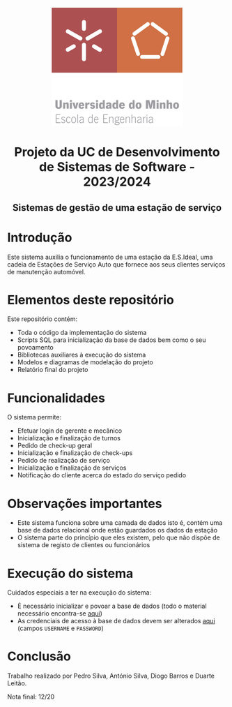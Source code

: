 <p align="center">
  <img src="https://github.com/Duarte0903/DSS_UMinho/blob/main/EEUMLOGO.png"/>
</p>

<h1 align="center">Projeto da UC de Desenvolvimento de Sistemas de Software - 2023/2024</h1>
<h2 align="center">Sistemas de gestão de uma estação de serviço</h2>

# Introdução
Este sistema auxilia o funcionamento de uma estação da E.S.Ideal, uma cadeia de Estações de Serviço Auto que fornece aos seus clientes serviços de manutenção automóvel.

# Elementos deste repositório
Este repositório contém:
- Toda o código da implementação do sistema
- Scripts SQL para inicialização da base de dados bem como o seu povoamento
- Bibliotecas auxiliares à execução do sistema
- Modelos e diagramas de modelação do projeto
- Relatório final do projeto

# Funcionalidades
O sistema permite:
- Efetuar login de gerente e mecânico
- Inicialização e finalização de turnos
- Pedido de check-up geral
- Inicialização e finalização de check-ups
- Pedido de realização de serviço
- Inicialização e finalização de serviços
- Notificação do cliente acerca do estado do serviço pedido

# Observações importantes
- Este sistema funciona sobre uma camada de dados isto é, contém uma base de dados relacional onde estão guardados os dados da estação
- O sistema parte do princípio que eles existem, pelo que não dispõe de sistema de registo de clientes ou funcionários

# Execução do sistema
Cuidados especiais a ter na execução do sistema:
- É necessário inicializar e povoar a base de dados (todo o material necessário encontra-se [aqui](https://github.com/Pedrosilva03/dss-esideal/tree/38b93d30b833dc52f30bddba9f18abdcd19f6ea5/src/SQL))
- As credenciais de acesso à base de dados devem ser alterados [aqui](https://github.com/Pedrosilva03/dss-esideal/blob/38b93d30b833dc52f30bddba9f18abdcd19f6ea5/src/esideal/data/ConfigDAO.java) (campos ```USERNAME``` e ```PASSWORD```)

# Conclusão
Trabalho realizado por Pedro Silva, António Silva, Diogo Barros e Duarte Leitão.

Nota final: 12/20
